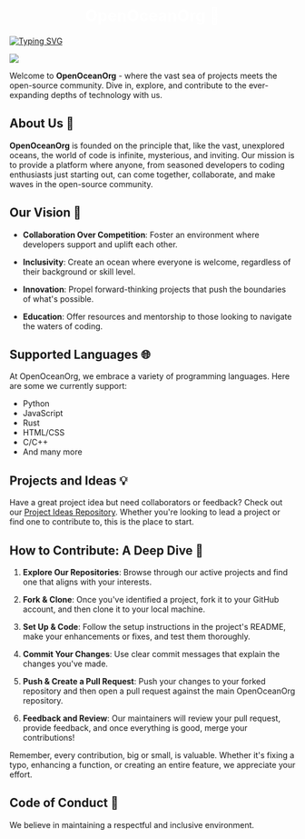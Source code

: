 <h1 align="center" style="color:white;">OpenOceanOrg 🌊</h1>
<a href="https://git.io/typing-svg"><img src="https://readme-typing-svg.herokuapp.com?font=Dancing+Script&size=40&pause=499&color=33F7EE&center=true&vCenter=true&random=false&width=1000&lines=Dive+into+Innovation;Sail+with+Open+Source" alt="Typing SVG" /></a>

![](https://komarev.com/ghpvc/?username=OpenOceanOrg&label=PROFILE+VIEWS&style=flat)

Welcome to **OpenOceanOrg** - where the vast sea of projects meets the open-source community. Dive in, explore, and contribute to the ever-expanding depths of technology with us.

## About Us 📘

**OpenOceanOrg** is founded on the principle that, like the vast, unexplored oceans, the world of code is infinite, mysterious, and inviting. Our mission is to provide a platform where anyone, from seasoned developers to coding enthusiasts just starting out, can come together, collaborate, and make waves in the open-source community.

## Our Vision 🌟

- **Collaboration Over Competition**: Foster an environment where developers support and uplift each other.
  
- **Inclusivity**: Create an ocean where everyone is welcome, regardless of their background or skill level.
  
- **Innovation**: Propel forward-thinking projects that push the boundaries of what's possible.
  
- **Education**: Offer resources and mentorship to those looking to navigate the waters of coding.

## Supported Languages 🌐

At OpenOceanOrg, we embrace a variety of programming languages. Here are some we currently support:

- Python
- JavaScript
- Rust
- HTML/CSS
- C/C++
- And many more

## Projects and Ideas 💡

Have a great project idea but need collaborators or feedback? Check out our [Project Ideas Repository](https://github.com/OpenOceanOrg/Projects_ideas). Whether you're looking to lead a project or find one to contribute to, this is the place to start.

## How to Contribute: A Deep Dive 🚀

1. **Explore Our Repositories**: Browse through our active projects and find one that aligns with your interests.
  
2. **Fork & Clone**: Once you've identified a project, fork it to your GitHub account, and then clone it to your local machine.
  
3. **Set Up & Code**: Follow the setup instructions in the project's README, make your enhancements or fixes, and test them thoroughly.
  
4. **Commit Your Changes**: Use clear commit messages that explain the changes you've made.
  
5. **Push & Create a Pull Request**: Push your changes to your forked repository and then open a pull request against the main OpenOceanOrg repository.
  
6. **Feedback and Review**: Our maintainers will review your pull request, provide feedback, and once everything is good, merge your contributions!
  
Remember, every contribution, big or small, is valuable. Whether it's fixing a typo, enhancing a function, or creating an entire feature, we appreciate your effort.

## Code of Conduct 🤝

We believe in maintaining a respectful and inclusive environment.
